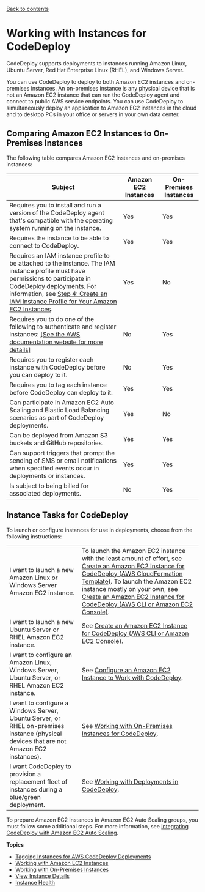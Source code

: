 [Back to contents](index.md)

# Working with Instances for CodeDeploy<a name="instances"></a>

CodeDeploy supports deployments to instances running Amazon Linux, Ubuntu Server, Red Hat Enterprise Linux \(RHEL\), and Windows Server\. 

You can use CodeDeploy to deploy to both Amazon EC2 instances and on\-premises instances\. An on\-premises instance is any physical device that is not an Amazon EC2 instance that can run the CodeDeploy agent and connect to public AWS service endpoints\. You can use CodeDeploy to simultaneously deploy an application to Amazon EC2 instances in the cloud and to desktop PCs in your office or servers in your own data center\. 

## Comparing Amazon EC2 Instances to On\-Premises Instances<a name="instances-comparison"></a>

The following table compares Amazon EC2 instances and on\-premises instances:


| **Subject** | **Amazon EC2 Instances** | **On\-Premises Instances** | 
| --- | --- | --- | 
|  Requires you to install and run a version of the CodeDeploy agent that's compatible with the operating system running on the instance\.  | Yes |  Yes  | 
|  Requires the instance to be able to connect to CodeDeploy\.  |  Yes  |  Yes  | 
|  Requires an IAM instance profile to be attached to the instance\. The IAM instance profile must have permissions to participate in CodeDeploy deployments\. For information, see [Step 4: Create an IAM Instance Profile for Your Amazon EC2 Instances](getting-started-create-iam-instance-profile.md)\.  |  Yes  |  No  | 
|  Requires you to do one of the following to authenticate and register instances: [\[See the AWS documentation website for more details\]](http://docs.aws.amazon.com/codedeploy/latest/userguide/instances.html)  |  No  |  Yes  | 
|  Requires you to register each instance with CodeDeploy before you can deploy to it\.  |  No  |  Yes  | 
|  Requires you to tag each instance before CodeDeploy can deploy to it\.  |  Yes  |  Yes  | 
|  Can participate in Amazon EC2 Auto Scaling and Elastic Load Balancing scenarios as part of CodeDeploy deployments\.  |  Yes  |  No  | 
|  Can be deployed from Amazon S3 buckets and GitHub repositories\.  |  Yes  |  Yes  | 
|  Can support triggers that prompt the sending of SMS or email notifications when specified events occur in deployments or instances\.  |  Yes  |  Yes  | 
|  Is subject to being billed for associated deployments\.  |  No  |  Yes  | 

## Instance Tasks for CodeDeploy<a name="instances-task-list"></a>

To launch or configure instances for use in deployments, choose from the following instructions:


|  |  | 
| --- |--- |
|  I want to launch a new Amazon Linux or Windows Server Amazon EC2 instance\.  |  To launch the Amazon EC2 instance with the least amount of effort, see [Create an Amazon EC2 Instance for CodeDeploy \(AWS CloudFormation Template\)](instances-ec2-create-cloudformation-template.md)\. To launch the Amazon EC2 instance mostly on your own, see [Create an Amazon EC2 Instance for CodeDeploy \(AWS CLI or Amazon EC2 Console\)](instances-ec2-create.md)\.  | 
|  I want to launch a new Ubuntu Server or RHEL Amazon EC2 instance\.  |  See [Create an Amazon EC2 Instance for CodeDeploy \(AWS CLI or Amazon EC2 Console\)](instances-ec2-create.md)\.  | 
| I want to configure an Amazon Linux, Windows Server, Ubuntu Server, or RHEL Amazon EC2 instance\. | See [Configure an Amazon EC2 Instance to Work with CodeDeploy](instances-ec2-configure.md)\. | 
| I want to configure a Windows Server, Ubuntu Server, or RHEL on\-premises instance \(physical devices that are not Amazon EC2 instances\)\. | See [Working with On\-Premises Instances for CodeDeploy](instances-on-premises.md)\. | 
| I want CodeDeploy to provision a replacement fleet of instances during a blue/green deployment\. | See [Working with Deployments in CodeDeploy](deployments.md)\. | 

To prepare Amazon EC2 instances in Amazon EC2 Auto Scaling groups, you must follow some additional steps\. For more information, see [Integrating CodeDeploy with Amazon EC2 Auto Scaling](integrations-aws-auto-scaling.md)\.

**Topics**
+ [Tagging Instances for AWS CodeDeploy Deployments](instances-tagging.md)
+ [Working with Amazon EC2 Instances](instances-ec2.md)
+ [Working with On-Premises Instances](instances-on-premises.md)
+ [View Instance Details](instances-view-details.md)
+ [Instance Health](instances-health.md)